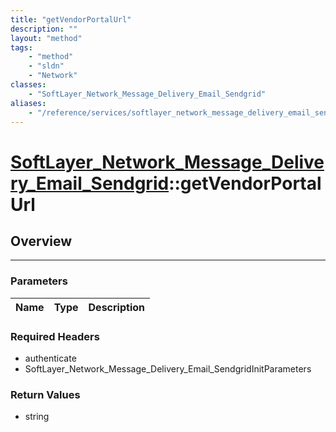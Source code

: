 ```yaml
---
title: "getVendorPortalUrl"
description: ""
layout: "method"
tags:
    - "method"
    - "sldn"
    - "Network"
classes:
    - "SoftLayer_Network_Message_Delivery_Email_Sendgrid"
aliases:
    - "/reference/services/softlayer_network_message_delivery_email_sendgrid/getVendorPortalUrl"
---
```

# [SoftLayer_Network_Message_Delivery_Email_Sendgrid](/reference/services/SoftLayer_Network_Message_Delivery_Email_Sendgrid)::getVendorPortalUrl




## Overview 


-----

### Parameters 
|Name | Type | Description |
| --- | --- | --- |


### Required Headers
* authenticate
* SoftLayer_Network_Message_Delivery_Email_SendgridInitParameters


### Return Values
* string




